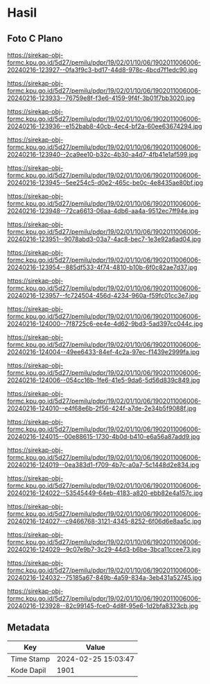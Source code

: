 # Hasil

## Foto C Plano

https://sirekap-obj-formc.kpu.go.id/5d27/pemilu/pdpr/19/02/01/10/06/1902011006006-20240216-123927--0fa3f9c3-bd17-44d8-978c-4bcd7f1edc90.jpg

https://sirekap-obj-formc.kpu.go.id/5d27/pemilu/pdpr/19/02/01/10/06/1902011006006-20240216-123933--76759e8f-f3e6-4159-9f4f-3b01f7bb3020.jpg

https://sirekap-obj-formc.kpu.go.id/5d27/pemilu/pdpr/19/02/01/10/06/1902011006006-20240216-123936--e152bab8-40cb-4ec4-bf2a-60ee63674294.jpg

https://sirekap-obj-formc.kpu.go.id/5d27/pemilu/pdpr/19/02/01/10/06/1902011006006-20240216-123940--2ca9ee10-b32c-4b30-a4d7-4fb41e1af599.jpg

https://sirekap-obj-formc.kpu.go.id/5d27/pemilu/pdpr/19/02/01/10/06/1902011006006-20240216-123945--5ee254c5-d0e2-465c-be0c-4e8435ae80bf.jpg

https://sirekap-obj-formc.kpu.go.id/5d27/pemilu/pdpr/19/02/01/10/06/1902011006006-20240216-123948--72ca6613-06aa-4db6-aa4a-9512ec7ff94e.jpg

https://sirekap-obj-formc.kpu.go.id/5d27/pemilu/pdpr/19/02/01/10/06/1902011006006-20240216-123951--9078abd3-03a7-4ac8-bec7-1e3e92a6ad04.jpg

https://sirekap-obj-formc.kpu.go.id/5d27/pemilu/pdpr/19/02/01/10/06/1902011006006-20240216-123954--885df533-4f74-4810-b10b-6f0c82ae7d37.jpg

https://sirekap-obj-formc.kpu.go.id/5d27/pemilu/pdpr/19/02/01/10/06/1902011006006-20240216-123957--fc724504-456d-4234-960a-f59fc01cc3e7.jpg

https://sirekap-obj-formc.kpu.go.id/5d27/pemilu/pdpr/19/02/01/10/06/1902011006006-20240216-124000--7f8725c6-ee4e-4d62-9bd3-5ad397cc044c.jpg

https://sirekap-obj-formc.kpu.go.id/5d27/pemilu/pdpr/19/02/01/10/06/1902011006006-20240216-124004--49ee6433-84ef-4c2a-97ec-f1439e2999fa.jpg

https://sirekap-obj-formc.kpu.go.id/5d27/pemilu/pdpr/19/02/01/10/06/1902011006006-20240216-124006--054cc16b-1fe6-41e5-9da6-5d56d839c849.jpg

https://sirekap-obj-formc.kpu.go.id/5d27/pemilu/pdpr/19/02/01/10/06/1902011006006-20240216-124010--e4f68e6b-2f56-424f-a7de-2e34b5f9088f.jpg

https://sirekap-obj-formc.kpu.go.id/5d27/pemilu/pdpr/19/02/01/10/06/1902011006006-20240216-124015--00e88615-1730-4b0d-b410-e6a56a87add9.jpg

https://sirekap-obj-formc.kpu.go.id/5d27/pemilu/pdpr/19/02/01/10/06/1902011006006-20240216-124019--0ea383d1-f709-4b7c-a0a7-5c1448d2e834.jpg

https://sirekap-obj-formc.kpu.go.id/5d27/pemilu/pdpr/19/02/01/10/06/1902011006006-20240216-124022--53545449-64eb-4183-a820-ebb82e4a157c.jpg

https://sirekap-obj-formc.kpu.go.id/5d27/pemilu/pdpr/19/02/01/10/06/1902011006006-20240216-124027--c9466768-3121-4345-8252-6f06d6e8aa5c.jpg

https://sirekap-obj-formc.kpu.go.id/5d27/pemilu/pdpr/19/02/01/10/06/1902011006006-20240216-124029--9c07e9b7-3c29-44d3-b6be-3bca11ccee73.jpg

https://sirekap-obj-formc.kpu.go.id/5d27/pemilu/pdpr/19/02/01/10/06/1902011006006-20240216-124032--75185a67-849b-4a59-834a-3eb431a52745.jpg

https://sirekap-obj-formc.kpu.go.id/5d27/pemilu/pdpr/19/02/01/10/06/1902011006006-20240216-123928--82c99145-fce0-4d8f-95e6-1d2bfa8323cb.jpg


## Metadata

| Key        | Value               |
| ---------- | ------------------- |
| Time Stamp | 2024-02-25 15:03:47 |
| Kode Dapil | 1901                |



